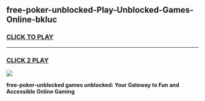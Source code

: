 
## free-poker-unblocked-Play-Unblocked-Games-Online-bkluc
<h3>
<a href="https://premium76.site?title=free-poker-unblocked&ref=25A">CLICK TO PLAY</a></h3>
<hr>

<h3>
<a href="https://premium76.site?title=free-poker-unblocked&ref=25A">CLICK 2 PLAY</a>
  
</h3>

<a href="https://premium76.site?title=free-poker-unblocked&ref=25A"><img src="https://clearcache.store/games.png"></a>


**free-poker-unblocked games unblocked: Your Gateway to Fun and Accessible Online Gaming**
